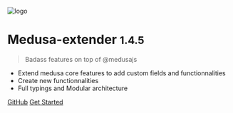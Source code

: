 <!-- _coverpage.md -->

![logo](https://github.com/adrien2p/medusa-extender/blob/assets/assets/logo.png?raw=true)

# Medusa-extender <small>1.4.5</small>

> Badass features on top of @medusajs

- Extend medusa core features to add custom fields and functionnalities
- Create new functionnalities
- Full typings and Modular architecture

[GitHub](https://github.com/adrien2p/medusa-extender)
[Get Started](https://adrien2p.github.io/medusa-extender/#/?id=getting-started-rocket)